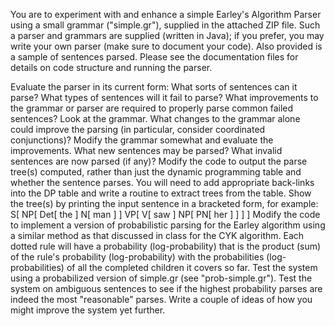 You are to experiment with and enhance a simple Earley's Algorithm Parser using a small grammar ("simple.gr"), supplied in the attached ZIP file. Such a parser and grammars are supplied (written in Java); if you prefer, you may write your own parser (make sure to document your code). Also provided is a sample of sentences parsed. Please see the documentation files for details on code structure and running the parser.

Evaluate the parser in its current form:
What sorts of sentences can it parse?
What types of sentences will it fail to parse?
What improvements to the grammar or parser are required to properly parse common failed sentences?
Look at the grammar. What changes to the grammar alone could improve the parsing (in particular, consider coordinated conjunctions)? Modify the grammar somewhat and evaluate the improvements. What new sentences may be parsed? What invalid sentences are now parsed (if any)?
Modify the code to output the parse tree(s) computed, rather than just the dynamic programming table and whether the sentence parses. You will need to add appropriate back-links into the DP table and write a routine to extract trees from the table. Show the tree(s) by printing the input sentence in a bracketed form, for example:
S[ NP[ Det[ the ] N[ man ] ] VP[ V[ saw ] NP[ PN[ her ] ] ] ]
Modify the code to implement a version of probabilistic parsing for the Earley algorithm using a similar method as that discussed in class for the CYK algorithm. Each dotted rule will have a probability (log-probability) that is the product (sum) of the rule's probability (log-probability) with the probabilities (log-probabilities) of all the completed children it covers so far. Test the system using a probabilized version of simple.gr (see "prob-simple.gr"). Test the system on ambiguous sentences to see if the highest probability parses are indeed the most "reasonable" parses. Write a couple of ideas of how you might improve the system yet further.
